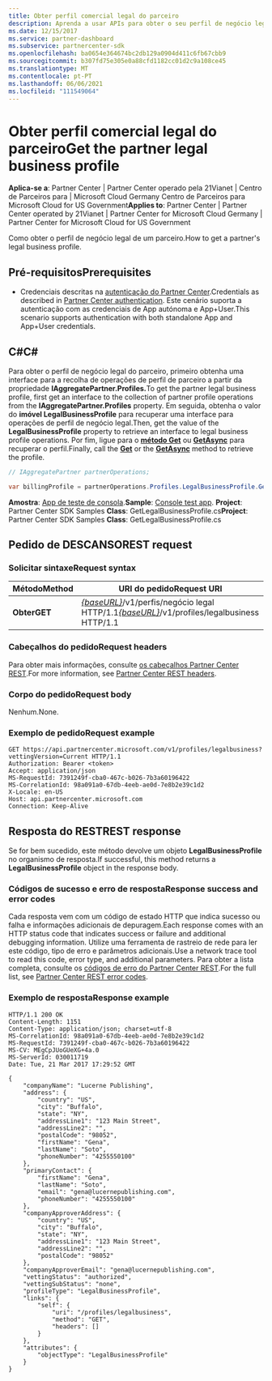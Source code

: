 ```yaml
---
title: Obter perfil comercial legal do parceiro
description: Aprenda a usar APIs para obter o seu perfil de negócio legal.
ms.date: 12/15/2017
ms.service: partner-dashboard
ms.subservice: partnercenter-sdk
ms.openlocfilehash: ba0654e364674bc2db129a0904d411c6fb67cbb9
ms.sourcegitcommit: b307fd75e305e0a88cfd1182cc01d2c9a108ce45
ms.translationtype: MT
ms.contentlocale: pt-PT
ms.lasthandoff: 06/06/2021
ms.locfileid: "111549064"
---
```

# <a name="get-the-partner-legal-business-profile"></a><span data-ttu-id="b6c02-103">Obter perfil comercial legal do parceiro</span><span class="sxs-lookup"><span data-stu-id="b6c02-103">Get the partner legal business profile</span></span>

<span data-ttu-id="b6c02-104">**Aplica-se a**: Partner Center | Partner Center operado pela 21Vianet | Centro de Parceiros para | Microsoft Cloud Germany Centro de Parceiros para Microsoft Cloud for US Government</span><span class="sxs-lookup"><span data-stu-id="b6c02-104">**Applies to**: Partner Center | Partner Center operated by 21Vianet | Partner Center for Microsoft Cloud Germany | Partner Center for Microsoft Cloud for US Government</span></span>

<span data-ttu-id="b6c02-105">Como obter o perfil de negócio legal de um parceiro.</span><span class="sxs-lookup"><span data-stu-id="b6c02-105">How to get a partner's legal business profile.</span></span>

## <a name="prerequisites"></a><span data-ttu-id="b6c02-106">Pré-requisitos</span><span class="sxs-lookup"><span data-stu-id="b6c02-106">Prerequisites</span></span>

- <span data-ttu-id="b6c02-107">Credenciais descritas na [autenticação do Partner Center](partner-center-authentication.md).</span><span class="sxs-lookup"><span data-stu-id="b6c02-107">Credentials as described in [Partner Center authentication](partner-center-authentication.md).</span></span> <span data-ttu-id="b6c02-108">Este cenário suporta a autenticação com as credenciais de App autónoma e App+User.</span><span class="sxs-lookup"><span data-stu-id="b6c02-108">This scenario supports authentication with both standalone App and App+User credentials.</span></span>

## <a name="c"></a><span data-ttu-id="b6c02-109">C\#</span><span class="sxs-lookup"><span data-stu-id="b6c02-109">C\#</span></span>

<span data-ttu-id="b6c02-110">Para obter o perfil de negócio legal do parceiro, primeiro obtenha uma interface para a recolha de operações de perfil de parceiro a partir da propriedade **IAggregatePartner.Profiles.**</span><span class="sxs-lookup"><span data-stu-id="b6c02-110">To get the partner legal business profile, first get an interface to the collection of partner profile operations from the **IAggregatePartner.Profiles** property.</span></span> <span data-ttu-id="b6c02-111">Em seguida, obtenha o valor do **imóvel LegalBusinessProfile** para recuperar uma interface para operações de perfil de negócio legal.</span><span class="sxs-lookup"><span data-stu-id="b6c02-111">Then, get the value of the **LegalBusinessProfile** property to retrieve an interface to legal business profile operations.</span></span> <span data-ttu-id="b6c02-112">Por fim, ligue para o [**método Get**](/dotnet/api/microsoft.store.partnercenter.profiles.ilegalbusinessprofile.get) ou [**GetAsync**](/dotnet/api/microsoft.store.partnercenter.profiles.ilegalbusinessprofile.getasync) para recuperar o perfil.</span><span class="sxs-lookup"><span data-stu-id="b6c02-112">Finally, call the [**Get**](/dotnet/api/microsoft.store.partnercenter.profiles.ilegalbusinessprofile.get) or the [**GetAsync**](/dotnet/api/microsoft.store.partnercenter.profiles.ilegalbusinessprofile.getasync) method to retrieve the profile.</span></span>

``` csharp
// IAggregatePartner partnerOperations;

var billingProfile = partnerOperations.Profiles.LegalBusinessProfile.Get();
```

<span data-ttu-id="b6c02-113">**Amostra**: [App de teste de consola](console-test-app.md).</span><span class="sxs-lookup"><span data-stu-id="b6c02-113">**Sample**: [Console test app](console-test-app.md).</span></span> <span data-ttu-id="b6c02-114">**Project**: Partner Center SDK Samples **Class**: GetLegalBusinessProfile.cs</span><span class="sxs-lookup"><span data-stu-id="b6c02-114">**Project**: Partner Center SDK Samples **Class**: GetLegalBusinessProfile.cs</span></span>

## <a name="rest-request"></a><span data-ttu-id="b6c02-115">Pedido de DESCANSO</span><span class="sxs-lookup"><span data-stu-id="b6c02-115">REST request</span></span>

### <a name="request-syntax"></a><span data-ttu-id="b6c02-116">Solicitar sintaxe</span><span class="sxs-lookup"><span data-stu-id="b6c02-116">Request syntax</span></span>

| <span data-ttu-id="b6c02-117">Método</span><span class="sxs-lookup"><span data-stu-id="b6c02-117">Method</span></span>  | <span data-ttu-id="b6c02-118">URI do pedido</span><span class="sxs-lookup"><span data-stu-id="b6c02-118">Request URI</span></span>                                                                    |
|---------|--------------------------------------------------------------------------------|
| <span data-ttu-id="b6c02-119">**Obter**</span><span class="sxs-lookup"><span data-stu-id="b6c02-119">**GET**</span></span> | <span data-ttu-id="b6c02-120">[*{baseURL}*](partner-center-rest-urls.md)/v1/perfis/negócio legal HTTP/1.1</span><span class="sxs-lookup"><span data-stu-id="b6c02-120">[*{baseURL}*](partner-center-rest-urls.md)/v1/profiles/legalbusiness HTTP/1.1</span></span> |

### <a name="request-headers"></a><span data-ttu-id="b6c02-121">Cabeçalhos do pedido</span><span class="sxs-lookup"><span data-stu-id="b6c02-121">Request headers</span></span>

<span data-ttu-id="b6c02-122">Para obter mais informações, consulte [os cabeçalhos Partner Center REST](headers.md).</span><span class="sxs-lookup"><span data-stu-id="b6c02-122">For more information, see [Partner Center REST headers](headers.md).</span></span>

### <a name="request-body"></a><span data-ttu-id="b6c02-123">Corpo do pedido</span><span class="sxs-lookup"><span data-stu-id="b6c02-123">Request body</span></span>

<span data-ttu-id="b6c02-124">Nenhum.</span><span class="sxs-lookup"><span data-stu-id="b6c02-124">None.</span></span>

### <a name="request-example"></a><span data-ttu-id="b6c02-125">Exemplo de pedido</span><span class="sxs-lookup"><span data-stu-id="b6c02-125">Request example</span></span>

```http
GET https://api.partnercenter.microsoft.com/v1/profiles/legalbusiness?vettingVersion=Current HTTP/1.1
Authorization: Bearer <token>
Accept: application/json
MS-RequestId: 7391249f-cba0-467c-b026-7b3a60196422
MS-CorrelationId: 98a091a0-67db-4eeb-ae0d-7e8b2e39c1d2
X-Locale: en-US
Host: api.partnercenter.microsoft.com
Connection: Keep-Alive
```

## <a name="rest-response"></a><span data-ttu-id="b6c02-126">Resposta do REST</span><span class="sxs-lookup"><span data-stu-id="b6c02-126">REST response</span></span>

<span data-ttu-id="b6c02-127">Se for bem sucedido, este método devolve um objeto **LegalBusinessProfile** no organismo de resposta.</span><span class="sxs-lookup"><span data-stu-id="b6c02-127">If successful, this method returns a **LegalBusinessProfile** object in the response body.</span></span>

### <a name="response-success-and-error-codes"></a><span data-ttu-id="b6c02-128">Códigos de sucesso e erro de resposta</span><span class="sxs-lookup"><span data-stu-id="b6c02-128">Response success and error codes</span></span>

<span data-ttu-id="b6c02-129">Cada resposta vem com um código de estado HTTP que indica sucesso ou falha e informações adicionais de depuragem.</span><span class="sxs-lookup"><span data-stu-id="b6c02-129">Each response comes with an HTTP status code that indicates success or failure and additional debugging information.</span></span> <span data-ttu-id="b6c02-130">Utilize uma ferramenta de rastreio de rede para ler este código, tipo de erro e parâmetros adicionais.</span><span class="sxs-lookup"><span data-stu-id="b6c02-130">Use a network trace tool to read this code, error type, and additional parameters.</span></span> <span data-ttu-id="b6c02-131">Para obter a lista completa, consulte os [códigos de erro do Partner Center REST](error-codes.md).</span><span class="sxs-lookup"><span data-stu-id="b6c02-131">For the full list, see [Partner Center REST error codes](error-codes.md).</span></span>

### <a name="response-example"></a><span data-ttu-id="b6c02-132">Exemplo de resposta</span><span class="sxs-lookup"><span data-stu-id="b6c02-132">Response example</span></span>

```http
HTTP/1.1 200 OK
Content-Length: 1151
Content-Type: application/json; charset=utf-8
MS-CorrelationId: 98a091a0-67db-4eeb-ae0d-7e8b2e39c1d2
MS-RequestId: 7391249f-cba0-467c-b026-7b3a60196422
MS-CV: MEgCpJUoGUeXG+4a.0
MS-ServerId: 030011719
Date: Tue, 21 Mar 2017 17:29:52 GMT

{
    "companyName": "Lucerne Publishing",
    "address": {
        "country": "US",
        "city": "Buffalo",
        "state": "NY",
        "addressLine1": "123 Main Street",
        "addressLine2": "",
        "postalCode": "98052",
        "firstName": "Gena",
        "lastName": "Soto",
        "phoneNumber": "4255550100"
    },
    "primaryContact": {
        "firstName": "Gena",
        "lastName": "Soto",
        "email": "gena@lucernepublishing.com",
        "phoneNumber": "4255550100"
    },
    "companyApproverAddress": {
        "country": "US",
        "city": "Buffalo",
        "state": "NY",
        "addressLine1": "123 Main Street",
        "addressLine2": "",
        "postalCode": "98052"
    },
    "companyApproverEmail": "gena@lucernepublishing.com",
    "vettingStatus": "authorized",
    "vettingSubStatus": "none",
    "profileType": "LegalBusinessProfile",
    "links": {
        "self": {
            "uri": "/profiles/legalbusiness",
            "method": "GET",
            "headers": []
        }
    },
    "attributes": {
        "objectType": "LegalBusinessProfile"
    }
}
```
